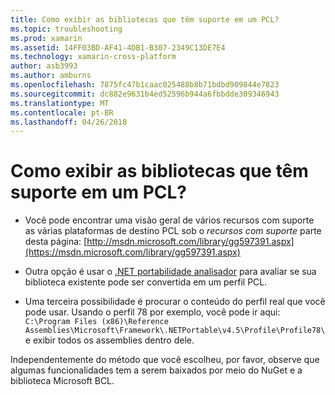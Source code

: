 ```yaml
---
title: Como exibir as bibliotecas que têm suporte em um PCL?
ms.topic: troubleshooting
ms.prod: xamarin
ms.assetid: 14FF03BD-AF41-4DB1-B307-2349C13DE7E4
ms.technology: xamarin-cross-platform
author: asb3993
ms.author: amburns
ms.openlocfilehash: 7875fc47b1caac025488b8b71bdbd909844e7823
ms.sourcegitcommit: dc882e9631b4ed52596b944a6fbbdde309346943
ms.translationtype: MT
ms.contentlocale: pt-BR
ms.lasthandoff: 04/26/2018
---
```

# <a name="how-can-i-view-what-libraries-are-supported-in-a-pcl"></a>Como exibir as bibliotecas que têm suporte em um PCL?

- Você pode encontrar uma visão geral de vários recursos com suporte as várias plataformas de destino PCL sob o *recursos com suporte* parte desta página: [http://msdn.microsoft.com/library/gg597391.aspx](https://msdn.microsoft.com/library/gg597391.aspx)

- Outra opção é usar o [.NET portabilidade analisador](https://visualstudiogallery.msdn.microsoft.com/1177943e-cfb7-4822-a8a6-e56c7905292b) para avaliar se sua biblioteca existente pode ser convertida em um perfil PCL.

- Uma terceira possibilidade é procurar o conteúdo do perfil real que você pode usar. Usando o perfil 78 por exemplo, você pode ir aqui: `C:\Program Files (x86)\Reference Assemblies\Microsoft\Framework\.NETPortable\v4.5\Profile\Profile78\` e exibir todos os assemblies dentro dele.

Independentemente do método que você escolheu, por favor, observe que algumas funcionalidades tem a serem baixados por meio do NuGet e a biblioteca Microsoft BCL.
